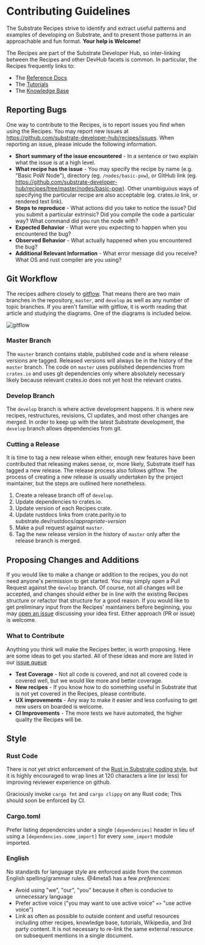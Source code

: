 # Contributing Guidelines

The Substrate Recipes strive to identify and extract useful patterns and examples of developing on
Substrate, and to present those patterns in an approachable and fun format. **Your help is
Welcome!**

The Recipes are part of the Substrate Developer Hub, so inter-linking between the Recipes and other
DevHub facets is common. In particular, the Recipes frequently links to:

-   The [Reference Docs](https://substrate.dev/rustdocs/v2.0.0-rc2/)
-   The [Tutorials](https://substrate.io/tutorials/)
-   The [Knowledge Base](https://substrate.io/kb/learn-substrate)

## Reporting Bugs

One way to contribute to the Recipes, is to report issues you find when using the Recipes. You may
report new issues at https://github.com/substrate-developer-hub/recipes/issues. When reporting an
issue, please inlcude the following information.

-   **Short summary of the issue encountered** - In a sentence or two explain what the issue is at a
    high level.
-   **What recipe has the issue** - You may specify the recipe by name (e.g. "Basic PoW Node"),
    directory (eg. `/nodes/basic-pow`), or GitHub link (eg.
    https://github.com/substrate-developer-hub/recipes/tree/master/nodes/basic-pow). Other
    unambiguous ways of specifying the particular recipe are also acceptable (eg. crates.io link, or
    rendered text link).
-   **Steps to reproduce** - What actions did you take to notice the issue? Did you submit a
    particular extrinsic? Did you compile the code a particular way? What command did you run the
    node with?
-   **Expected Behavior** - What were you expecting to happen when you encountered the bug?
-   **Observed Behavior** - What actually happened when you encountered the bug?
-   **Additional Relevant Information** - What error message did you receive? What OS and rust
    compiler are you using?

## Git Workflow

The recipes adhere closely to
[gitflow](https://www.atlassian.com/git/tutorials/comparing-workflows/gitflow-workflow). That means
there are two main branches in the repository, `master`, and `develop` as well as any number of
topic branches. If you aren't familiar with gitflow, it is worth reading that article and studying
the diagrams. One of the diagrams is included below.

![gitflow](<https://wac-cdn.atlassian.com/dam/jcr:a9cea7b7-23c3-41a7-a4e0-affa053d9ea7/04%20(1).svg?cdnVersion=1017>)

### Master Branch

The `master` branch contains stable, published code and is where release versions are tagged.
Released versions will always be in the history of the `master` branch. The code on `master` uses
published dependencies from `crates.io` and uses git dependencies only where absolutely necessary
likely because relevant crates.io does not yet host the relevant crates.

### Develop Branch

The `develop` branch is where active development happens. It is where new recipes, restructures,
revisions, CI updates, and most other changes are merged. In order to keep up with the latest
Substrate development, the `develop` branch allows dependencies from git.

### Cutting a Release

It is time to tag a new release when either, enough new features have been contributed that
releasing makes sense, or, more likely, Substrate itself has tagged a new release. The release
process also follows gitflow. The process of creating a new release is usually undertaken by the
project maintainer, but the steps are outlined here nonetheless.

1. Create a release branch off of `develop`.
1. Update dependencies to crates.io.
1. Update version of each Recipes crate.
1. Update rustdocs links from crate.parity.io to substrate.dev/rustdocs/_appropriate-version_
1. Make a pull request against `master`.
1. Tag the new release version in the history of `master` only after the release branch is merged.

## Proposing Changes and Additions

If you would like to make a change or addition to the recipes, you do not need anyone's permission
to get started. You may simply open a Pull Request against the `develop` branch. Of course, not all
changes will be accepted, and changes should either be in line with the existing Recipes structure
or refactor that structure for a good reason. If you would like to get preliminary input from the
Recipes' maintainers before beginning, you may
[open an issue](https://github.com/substrate-developer-hub/recipes/issues) discussing your idea
first. Either approach (PR or issue) is welcome.

### What to Contribute

Anything you think will make the Recipes better, is worth proposing. Here are some ideas to get you
started. All of these ideas and more are listed in our
[issue queue](https://github.com/substrate-developer-hub/recipes/issues)

-   **Test Coverage** - Not all code is covered, and not all covered code is covered well, but we
    would like more and better coverage.
-   **New recipes** - If you know how to do something useful in Substrate that is not yet covered in
    the Recipes, please contribute.
-   **UX improvements** - Any way to make it easier and less confusing to get new users on boarded
    is welcome.
-   **CI Improvements** - The more tests we have automated, the higher quality the Recipes will be.

## Style

### Rust Code

There is not yet strict enforcement of the
[Rust in Substrate coding style](https://wiki.parity.io/Substrate-Style-Guide), but it is highly
encouraged to wrap lines at 120 characters a line (or less) for improving reviewer experience on
github.

Graciously invoke `cargo fmt` and `cargo clippy` on any Rust code; This should soon be enforced by
CI.

### Cargo.toml

Prefer listing dependencies under a single `[dependencies]` header in lieu of using a
`[dependencies.some_import]` for every `some_import` module imported.

### English

No standards for language style are enforced aside from the common English spelling/grammar rules.
@4meta5 has a few _preferences_:

-   Avoid using "we", "our", "you" because it often is conducive to unnecessary language
-   Prefer active voice ("you may want to use active voice" `=>` "use active voice")
-   Link as often as possible to outside content and useful resources including other recipes,
    knowledge base, tutorials, Wikipedia, and 3rd party content. It is not necessary to re-link the
    same external resource on subsequent mentions in a single document.
